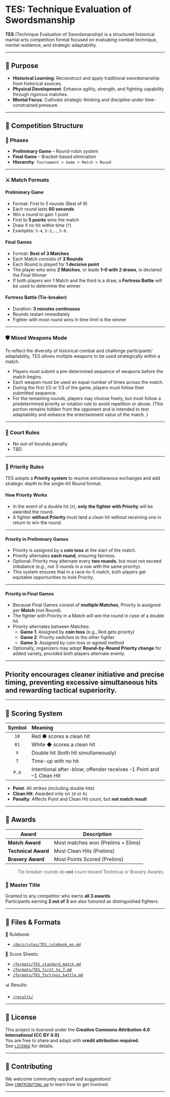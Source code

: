 # TES: Technique Evaluation of Swordsmanship

**TES** (Technique Evaluation of Swordsmanship) is a structured historical martial arts competition format focused on evaluating combat technique, mental resilience, and strategic adaptability.

---

## 📜 Purpose

- **Historical Learning**: Reconstruct and apply traditional swordsmanship from historical sources.
- **Physical Development**: Enhance agility, strength, and fighting capability through rigorous matches.
- **Mental Focus**: Cultivate strategic thinking and discipline under time-constrained pressure.

---

## 🏩️ Competition Structure

### 🎯 Phases

- **Preliminary Game** – Round-robin system  
- **Final Game** – Bracket-based elimination  
- **Hierarchy**: `Tournament > Game > Match > Round`

---

### ⚔️ Match Formats

#### Preliminary Game

- Format: First to 5 rounds (Best of 9)
- Each round lasts **60 seconds**
- Win a round to gain 1 point
- First to **5 points** wins the match
- Draw if no hit within time (`T`)
- Examples: `5-4`, `5-3`,..., `5-0`. 

#### Final Games

- Format: **Best of 3 Matches**
- Each Match consists of **3 Rounds**
- Each Round is played for **1 decisive point** 
- The player who wins **2 Matches**, or leads **1–0 with 2 draws**, is declared the Final Winner
- If both players win 1 Match and the third is a draw, a **Fortress Battle** will be used to determine the winner

#### Fortress Battle (Tie-breaker)

- Duration: **3 minutes continuous**
- Rounds restart immediately
- Fighter with most round wins in time limit is the winner

---

### 🛡️ Mixed Weapons Mode
To reflect the diversity of historical combat and challenge participants' adaptability, TES allows multiple weapons to be used strategically within a match.

- Players must submit a pre-determined sequence of weapons before the match begins.
- Each weapon must be used an equal number of times across the match.
- During the first 1/2 or 1/3 of the game, players must follow their submitted sequence.
- For the remaining rounds, players may choose freely, but must follow a predetermined priority or rotation rule to avoid repetition or abuse.
(This portion remains hidden from the opponent and is intended to test adaptability and enhance the entertainment value of the match.
)
---

### 🧽 Court Rules

- No out-of-bounds penalty
- TBD
---

### 🧭 Priority Rules

TES adopts a **Priority system** to resolve simultaneous exchanges and add strategic depth to the single-hit Round format.

#### How Priority Works

- In the event of a double hit (`X`), **only the fighter with Priority** will be awarded the round.
- A fighter **without Priority** must land a clean hit without receiving one in return to win the round.

---

#### Priority in Preliminary Games

- Priority is assigned by a **coin toss** at the start of the match.
- Priority alternates **each round**, ensuring fairness.
- Optional: Priority may alternate every **two rounds**, but must not exceed imbalance (e.g., not 3 rounds in a row with the same priority).
- This system ensures that in a race-to-5 match, both players get equitable opportunities to hold Priority.

---

#### Priority in Final Games

- Because Final Games consist of **multiple Matches**, Priority is assigned per **Match** (not Round).
- The fighter with Priority in a Match will win the round in case of a double hit.
- Priority alternates between Matches:
  - **Game 1**: Assigned by **coin toss** (e.g., Red gets priority)
  - **Game 2**: Priority switches to the other fighter
  - **Game 3**: Assigned by coin toss or agreed method
- Optionally, organizers may adopt **Round-by-Round Priority change** for added variety, provided both players alternate evenly.

---

Priority encourages cleaner initiative and precise timing, preventing excessive simultaneous hits and rewarding tactical superiority.
- 
---


## 🧾 Scoring System

| Symbol | Meaning |
|:------:|:--------|
| `10`   | Red ● scores a clean hit |
| `01`   | White ◆ scores a clean hit |
| `X`    | Double hit (both hit simultaneously) |
| `T`    | Time-up with no hit |
| `P.A`  | Intentional after-blow; offender receives –1 Point and –1 Clean Hit |

- **Point**: All strikes (including double hits)
- **Clean Hit**: Awarded only on `10` or `01`
- **Penalty**: Affects Point and Clean Hit count, but **not match result**

---

## 🏅 Awards

| Award            | Description |
|------------------|-------------|
| **Match Award**  | Most matches won (Prelims + Elims) |
| **Technical Award** | Most Clean Hits (Prelims) |
| **Bravery Award**   | Most Points Scored (Prelims) |

> Tie-breaker rounds do **not** count toward Technical or Bravery Awards.

### 👑 Master Title

Granted to any competitor who earns **all 3 awards**  
Participants earning **2 out of 3** are also honored as distinguished fighters.

---

## 📂 Files & Formats

📄 Rulebook:  
- [`/docs/rules/TES_rulebook_en.md`](docs/rules/TES_rulebook_en.md)

📄 Score Sheets:  
- [`/formats/TES_standard_match.md`](formats/TES_standard_match.md)  
- [`/formats/TES_first_to_7.md`](formats/TES_first_to_7.md)  
- [`/formats/TES_fortress_battle.md`](formats/TES_fortress_battle.md)

📊 Results:  
- [`/results/`](results/)

---

## 🪪 License

This project is licensed under the **Creative Commons Attribution 4.0 International (CC BY 4.0)**.  
You are free to share and adapt with **credit attribution required**.  
See [`LICENSE`](LICENSE) for details.

---

## 🤝 Contributing

We welcome community support and suggestions!  
See [`CONTRIBUTING.md`](CONTRIBUTING.md) to learn how to get involved.

---

